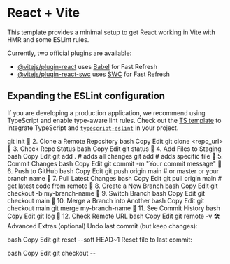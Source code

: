 # React + Vite

This template provides a minimal setup to get React working in Vite with HMR and some ESLint rules.

Currently, two official plugins are available:

- [@vitejs/plugin-react](https://github.com/vitejs/vite-plugin-react/blob/main/packages/plugin-react/README.md) uses [Babel](https://babeljs.io/) for Fast Refresh
- [@vitejs/plugin-react-swc](https://github.com/vitejs/vite-plugin-react-swc) uses [SWC](https://swc.rs/) for Fast Refresh

## Expanding the ESLint configuration

If you are developing a production application, we recommend using TypeScript and enable type-aware lint rules. Check out the [TS template](https://github.com/vitejs/vite/tree/main/packages/create-vite/template-react-ts) to integrate TypeScript and [`typescript-eslint`](https://typescript-eslint.io) in your project.








git init
🔹 2. Clone a Remote Repository
bash
Copy
Edit
git clone <repo_url>
🔹 3. Check Repo Status
bash
Copy
Edit
git status
🔹 4. Add Files to Staging
bash
Copy
Edit
git add .             # adds all changes
git add <filename>    # adds specific file
🔹 5. Commit Changes
bash
Copy
Edit
git commit -m "Your commit message"
🔹 6. Push to GitHub
bash
Copy
Edit
git push origin main       # or master or your branch name
🔹 7. Pull Latest Changes
bash
Copy
Edit
git pull origin main       # get latest code from remote
🔹 8. Create a New Branch
bash
Copy
Edit
git checkout -b my-branch-name
🔹 9. Switch Branch
bash
Copy
Edit
git checkout main
🔹 10. Merge a Branch into Another
bash
Copy
Edit
git checkout main
git merge my-branch-name
🔹 11. See Commit History
bash
Copy
Edit
git log
🔹 12. Check Remote URL
bash
Copy
Edit
git remote -v
🛠️ Advanced Extras (optional)
Undo last commit (but keep changes):

bash
Copy
Edit
git reset --soft HEAD~1
Reset file to last commit:

bash
Copy
Edit
git checkout -- <filename>
